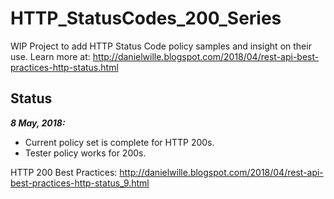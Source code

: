 # HTTP_StatusCodes_200_Series
WIP Project to add HTTP Status Code policy samples and insight on their use.
Learn more at: http://danielwille.blogspot.com/2018/04/rest-api-best-practices-http-status.html

## Status

***8 May, 2018:***
- Current policy set is complete for HTTP 200s.
- Tester policy works for 200s.

HTTP 200 Best Practices: http://danielwille.blogspot.com/2018/04/rest-api-best-practices-http-status_9.html
